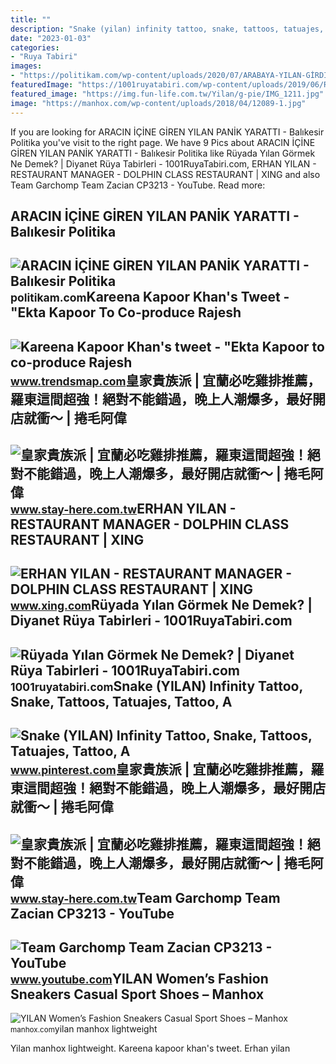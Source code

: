 ```yaml
---
title: ""
description: "Snake (yilan) infinity tattoo, snake, tattoos, tatuajes, tattoo, a"
date: "2023-01-03"
categories:
- "Ruya Tabiri"
images:
- "https://politikam.com/wp-content/uploads/2020/07/ARABAYA-YILAN-GİRDİ.jpg"
featuredImage: "https://1001ruyatabiri.com/wp-content/uploads/2019/06/Ruyada-yilan-Gormek-Ne-Demek-Diyanet-Ruya-Tabirleri-dini-islami-diyanet-ruya-tabirleri-sozlugu-ansiklopedisi.jpg"
featured_image: "https://img.fun-life.com.tw/Yilan/g-pie/IMG_1211.jpg"
image: "https://manhox.com/wp-content/uploads/2018/04/12089-1.jpg"
---
```


If you are looking for ARACIN İÇİNE GİREN YILAN PANİK YARATTI - Balıkesir Politika you've visit to the right page. We have 9 Pics about ARACIN İÇİNE GİREN YILAN PANİK YARATTI - Balıkesir Politika like Rüyada Yılan Görmek Ne Demek? | Diyanet Rüya Tabirleri - 1001RuyaTabiri.com, ERHAN YILAN - RESTAURANT MANAGER - DOLPHIN CLASS RESTAURANT | XING and also Team Garchomp Team Zacian CP3213 - YouTube. Read more:

ARACIN İÇİNE GİREN YILAN PANİK YARATTI - Balıkesir Politika
-----------------------------------------------------------

 ![ARACIN İÇİNE GİREN YILAN PANİK YARATTI - Balıkesir Politika](https://politikam.com/wp-content/uploads/2020/07/ARABAYA-YILAN-GİRDİ.jpg) <small>politikam.com</small>Kareena Kapoor Khan's Tweet - "Ekta Kapoor To Co-produce Rajesh
---------------------------------------------------------------

 ![Kareena Kapoor Khan's tweet - "Ekta Kapoor to co-produce Rajesh](https://pbs.twimg.com/media/Fcyada8X0AANSFu.jpg) <small>www.trendsmap.com</small>皇家貴族派 | 宜蘭必吃雞排推薦，羅東這間超強！絕對不能錯過，晚上人潮爆多，最好開店就衝～ | 捲毛阿偉
----------------------------------------------------

 ![皇家貴族派 | 宜蘭必吃雞排推薦，羅東這間超強！絕對不能錯過，晚上人潮爆多，最好開店就衝～ | 捲毛阿偉](https://img.fun-life.com.tw/Yilan/g-pie/IMG_1212.jpg) <small>www.stay-here.com.tw</small>ERHAN YILAN - RESTAURANT MANAGER - DOLPHIN CLASS RESTAURANT | XING
------------------------------------------------------------------

 ![ERHAN YILAN - RESTAURANT MANAGER - DOLPHIN CLASS RESTAURANT | XING](https://profile-images.xing.com/images/57435ba38f9a18502c2f5c2b699d08a2-1/erhan-yilan.1024x1024.jpg) <small>www.xing.com</small>Rüyada Yılan Görmek Ne Demek? | Diyanet Rüya Tabirleri - 1001RuyaTabiri.com
---------------------------------------------------------------------------

 ![Rüyada Yılan Görmek Ne Demek? | Diyanet Rüya Tabirleri - 1001RuyaTabiri.com](https://1001ruyatabiri.com/wp-content/uploads/2019/06/Ruyada-yilan-Gormek-Ne-Demek-Diyanet-Ruya-Tabirleri-dini-islami-diyanet-ruya-tabirleri-sozlugu-ansiklopedisi.jpg) <small>1001ruyatabiri.com</small>Snake (YILAN) Infinity Tattoo, Snake, Tattoos, Tatuajes, Tattoo, A
------------------------------------------------------------------

 ![Snake (YILAN) Infinity Tattoo, Snake, Tattoos, Tatuajes, Tattoo, A](https://i.pinimg.com/originals/7a/d0/8e/7ad08ea8a63ffc3576f5d505802f2e52.jpg) <small>www.pinterest.com</small>皇家貴族派 | 宜蘭必吃雞排推薦，羅東這間超強！絕對不能錯過，晚上人潮爆多，最好開店就衝～ | 捲毛阿偉
----------------------------------------------------

 ![皇家貴族派 | 宜蘭必吃雞排推薦，羅東這間超強！絕對不能錯過，晚上人潮爆多，最好開店就衝～ | 捲毛阿偉](https://img.fun-life.com.tw/Yilan/g-pie/IMG_1211.jpg) <small>www.stay-here.com.tw</small>Team Garchomp Team Zacian CP3213 - YouTube
------------------------------------------

 ![Team Garchomp Team Zacian CP3213 - YouTube](https://i.ytimg.com/vi/HYLCwcE-Dgc/maxres2.jpg?sqp=-oaymwEoCIAKENAF8quKqQMcGADwAQH4AYwCgALgA4oCDAgAEAEYRSBHKGUwDw==&rs=AOn4CLC_ulBvmvqa2cf2uT56Qfk3FCYaDA) <small>www.youtube.com</small>YILAN Women’s Fashion Sneakers Casual Sport Shoes – Manhox
----------------------------------------------------------

 ![YILAN Women’s Fashion Sneakers Casual Sport Shoes – Manhox](https://manhox.com/wp-content/uploads/2018/04/12089-1.jpg) <small>manhox.com</small>yilan manhox lightweight

Yilan manhox lightweight. Kareena kapoor khan's tweet. Erhan yilan
